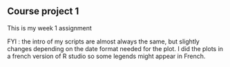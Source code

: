 ## Course project 1

This is my week 1 assignment 

FYI : the intro of my scripts are almost always the same, but slightly changes depending on the date format needed for the plot. I did the plots in a french version of R studio so some legends might appear in French.
